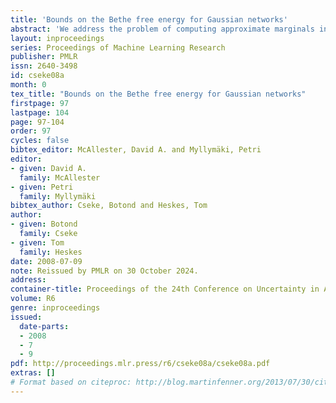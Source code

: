 ```yaml
---
title: 'Bounds on the Bethe free energy for Gaussian networks'
abstract: 'We address the problem of computing approximate marginals in Gaussian probabilistic models by using mean field and fractional Bethe approximations. As an extension of Welling and Teh (2001), we define the Gaussian fractional Bethe free energy in terms of the moment parameters of the approximate marginals and derive an upper and lower bound for it. We give necessary conditions for the Gaussian fractional Bethe free energies to be bounded from below. It turns out that the bounding condition is the same as the pairwise normalizability condition derived by Malioutov et al. (2006) as a sufficient condition for the convergence of the message passing algorithm. By giving a counterexample, we disprove the conjecture in Welling and Teh (2001): even when the Bethe free energy is not bounded from below, it can possess a local minimum to which the minimization algorithms can converge.'
layout: inproceedings
series: Proceedings of Machine Learning Research
publisher: PMLR
issn: 2640-3498
id: cseke08a
month: 0
tex_title: "Bounds on the Bethe free energy for Gaussian networks"
firstpage: 97
lastpage: 104
page: 97-104
order: 97
cycles: false
bibtex_editor: McAllester, David A. and Myllymäki, Petri
editor:
- given: David A.
  family: McAllester
- given: Petri
  family: Myllymäki
bibtex_author: Cseke, Botond and Heskes, Tom
author:
- given: Botond
  family: Cseke
- given: Tom
  family: Heskes 
date: 2008-07-09
note: Reissued by PMLR on 30 October 2024.
address:
container-title: Proceedings of the 24th Conference on Uncertainty in Artificial Intelligence
volume: R6
genre: inproceedings
issued:
  date-parts:
  - 2008
  - 7
  - 9
pdf: http://proceedings.mlr.press/r6/cseke08a/cseke08a.pdf
extras: []
# Format based on citeproc: http://blog.martinfenner.org/2013/07/30/citeproc-yaml-for-bibliographies/
---
```

